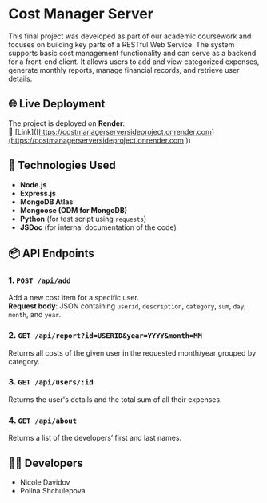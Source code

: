 # Cost Manager Server

This final project was developed as part of our academic coursework and focuses on building key parts of a RESTful Web Service.
The system supports basic cost management functionality and can serve as a backend for a front-end client.
It allows users to add and view categorized expenses, generate monthly reports, manage financial records, and retrieve user details.

## 🌐 Live Deployment

The project is deployed on **Render**:  
🔗 [Link]([https://costmanagerserversideproject.onrender.com](https://costmanagerserversideproject.onrender.com ))

## 🚀 Technologies Used

- **Node.js**
- **Express.js**
- **MongoDB Atlas**
- **Mongoose (ODM for MongoDB)**
- **Python** (for test script using `requests`)
- **JSDoc** (for internal documentation of the code)

## 📦 API Endpoints

### 1. `POST /api/add`
Add a new cost item for a specific user.  
**Request body**: JSON containing `userid`, `description`, `category`, `sum`, `day`, `month`, and `year`.

### 2. `GET /api/report?id=USERID&year=YYYY&month=MM`
Returns all costs of the given user in the requested month/year grouped by category.

### 3. `GET /api/users/:id`
Returns the user's details and the total sum of all their expenses.

### 4. `GET /api/about`
Returns a list of the developers’ first and last names.

## 👩‍💻 Developers

- Nicole Davidov  
- Polina Shchulepova
